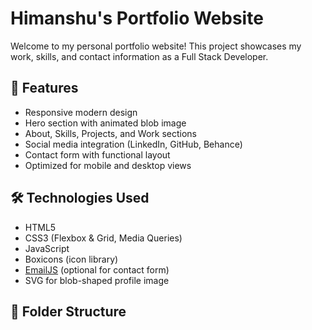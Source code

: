 # Himanshu's Portfolio Website

Welcome to my personal portfolio website! This project showcases my work, skills, and contact information as a Full Stack Developer.

## 🚀 Features

- Responsive modern design
- Hero section with animated blob image
- About, Skills, Projects, and Work sections
- Social media integration (LinkedIn, GitHub, Behance)
- Contact form with functional layout
- Optimized for mobile and desktop views

## 🛠 Technologies Used

- HTML5
- CSS3 (Flexbox & Grid, Media Queries)
- JavaScript
- Boxicons (icon library)
- [EmailJS](https://emailjs.com/) (optional for contact form)
- SVG for blob-shaped profile image

## 📁 Folder Structure

